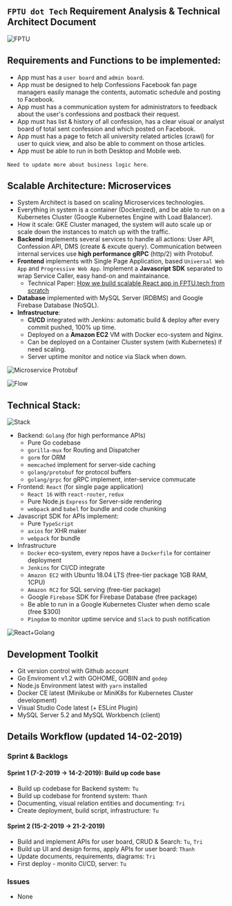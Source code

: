 ## `FPTU dot Tech` Requirement Analysis & Technical Architect Document

![FPTU](https://i.imgur.com/Y9AIFBR.png)

## Requirements and Functions to be implemented:
- App must has a `user board` and `admin board`.
- App must be designed to help Confessions Facebook fan page managers easily manage the contents, automatic schedule and posting to Facebook.
- App must has a communication system for administrators to feedback about the user's confessions and postback their request.
- App must has list & history of all confession, has a clear visual or analyst board of total sent confession and which posted on Facebook.
- App must has a page to fetch all university related articles (crawl) for user to quick view, and also be able to comment on those articles.
- App must be able to run in both Desktop and Mobile web.

`Need to update more about business logic here`.

## Scalable Architecture: Microservices
- System Architect is based on scaling Microservices technologies.
- Everything in system is a container (Dockerized), and be able to run on a Kubernetes Cluster (Google Kubernetes Engine with Load Balancer).
- How it scale: GKE Cluster managed, the system will auto scale up or scale down the instances to match up with the traffic.
- **Backend** implements several services to handle all actions: User API, Confession API, DMS (create & excute query). Communication between internal services use **high performance gRPC** (http/2) with Protobuf.
- **Frontend** implements with Single Page Application, based `Universal Web App` and `Progressive Web App`. Implement a **Javascript SDK** separated to wrap Service Caller, easy hand-on and maintainance.
    - Technical Paper: [How we build scalable React app in FPTU.tech from scratch](https://kipalog.com/posts/Thiet-ke-scalable-React-App-tu-dau)
- **Database** implemented with MySQL Server (RDBMS) and Google Firebase Database (NoSQL).
- **Infrastructure**:
    - **CI/CD** integrated with Jenkins: automatic build & deploy after every commit pushed, 100% up time.
    - Deployed on a **Amazon EC2** VM with Docker eco-system and Nginx.
    - Can be deployed on a Container Cluster system (with Kubernetes) if need scaling.
    - Server uptime monitor and notice via Slack when down.

![Microservice Protobuf](https://i.imgur.com/Owb8Jgk.png)

![Flow](https://i.imgur.com/SZw1xuq.png)

## Technical Stack:

![Stack](https://i.imgur.com/suESnir.png)

- Backend: `Golang` (for high performance APIs)
    - Pure Go codebase
    - `gorilla-mux` for Routing and Dispatcher
    - `gorm` for ORM
    - `memcached` implement for server-side caching
    - `golang/protobuf` for protocol buffers
    - `golang/grpc` for gRPC implement, inter-service commucate
- Frontend: `React` (for single page application)
    - `React 16` with `react-router`, `redux`
    - Pure Node.js `Express` for Server-side rendering
    - `webpack` and `babel` for bundle and code chunking
- Javascript SDK for APIs implement:
    - Pure `TypeScript`
    - `axios` for XHR maker
    - `webpack` for bundle
- Infrastructure
    - `Docker` eco-system, every repos have a `Dockerfile` for container deployment
    - `Jenkins` for CI/CD integrate
    - `Amazon EC2` with Ubuntu 18.04 LTS (free-tier package 1GB RAM, 1CPU)
    - `Amazon RC2` for SQL serving (free-tier package)
    - Google `Firebase` SDK for Firebase Database (free package)
    - Be able to run in a Google Kubernetes Cluster when demo scale (free $300)
    - `Pingdom` to monitor uptime service and `Slack` to push notification

![React+Golang](https://media.licdn.com/dms/image/C5116AQHJEYOPh4eo5w/profile-displaybackgroundimage-shrink_350_1400/0?e=1554940800&v=beta&t=-uJ3wDvSKNW5TJU2VCBBuCnDXurhvWeaDQpa1ncdrMA)

## Development Toolkit
- Git version control with Github account
- Go Enviroment v1.2 with GOHOME, GOBIN and `godep`
- Node.js Environment latest with `yarn` installed
- Docker CE latest (Minikube or MiniK8s for Kubernetes Cluster development)
- Visual Studio Code latest (+ ESLint Plugin)
- MySQL Server 5.2 and MySQL Workbench (client)

## Details Workflow (updated 14-02-2019)

### Sprint & Backlogs
#### Sprint 1 (7-2-2019 -> 14-2-2019): Build up code base
- Build up codebase for Backend system: `Tu`
- Build up codebase for frontend system: `Thanh`
- Documenting, visual relation entities and documenting: `Tri`
- Create deployment, build script, infrastructure: `Tu`
#### Sprint 2 (15-2-2019 -> 21-2-2019)
- Build and implement APIs for user board, CRUD & Search: `Tu`, `Tri`
- Build up UI and design forms, apply APIs for user board: `Thanh`
- Update documents, requirements, diagrams: `Tri`
- First deploy - monito CI/CD, server: `Tu`
### Issues
- None
